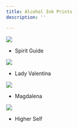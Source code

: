 ```yaml
---
title: Alcohol Ink Prints
description: ''

---
```

![](/assets/img/spirit-guide-w72.jpg)

* Spirit Guide

![](/assets/img/lady-valentina-w72.jpeg)

* Lady Valentina

![](/assets/img/magdalina-w72.jpeg)

* Magdalena

![](/assets/img/higher-self-w72.jpg)

* Higher Self
